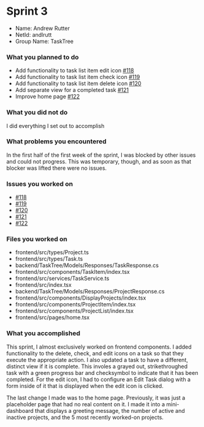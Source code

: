 # Sprint 3

* Name: Andrew Rutter
* NetId: andlrutt
* Group Name: TaskTree


### What you planned to do
* Add functionality to task list item edit icon [#118](https://github.com/scrumzone/tasktree/issues/118)
* Add functionality to task list item check icon [#119](https://github.com/scrumzone/tasktree/issues/119)
* Add functionality to task list item delete icon [#120](https://github.com/scrumzone/tasktree/issues/120)
* Add separate view for a completed task [#121](https://github.com/scrumzone/tasktree/issues/121)
* Improve home page [#122](https://github.com/scrumzone/tasktree/issues/122)

### What you did not do
I did everything I set out to accomplish

### What problems you encountered
In the first half of the first week of the sprint, I was blocked by other issues and could not progress. 
This was temporary, though, and as soon as that blocker was lifted there were no issues.

### Issues you worked on
* [#118](https://github.com/scrumzone/tasktree/issues/118)
* [#119](https://github.com/scrumzone/tasktree/issues/119)
* [#120](https://github.com/scrumzone/tasktree/issues/120)
* [#121](https://github.com/scrumzone/tasktree/issues/121)
* [#122](https://github.com/scrumzone/tasktree/issues/122)

### Files you worked on
* frontend/src/types/Project.ts
* frontend/src/types/Task.ts
* backend/TaskTree/Models/Responses/TaskResponse.cs
* frontend/src/components/TaskItem/index.tsx
* frontend/src/services/TaskService.ts
* frontend/src/index.tsx
* backend/TaskTree/Models/Responses/ProjectResponse.cs
* frontend/src/components/DisplayProjects/index.tsx
* frontend/src/components/ProjectItem/index.tsx
* frontend/src/components/ProjectList/index.tsx
* frontend/src/pages/home.tsx


### What you accomplished
This sprint, I almost exclusively worked on frontend components. I added functionality to the delete, check, and edit icons on a task so that they execute the appropriate action.
I also updated a task to have a different, distinct view if it is complete. 
This involes a grayed out, strikethroughed task with a green progress bar and checksymbol to indicate that it has been completed.
For the edit icon, I had to configure an Edit Task dialog with a form inside of it that is displayed when the edit icon is clicked.

The last change I made was to the home page. Previously, it was just a placeholder page that had no real content on it. I made it into a mini-dashboard
that displays a greeting message, the number of active and inactive projects, and the 5 most recently worked-on projects.

